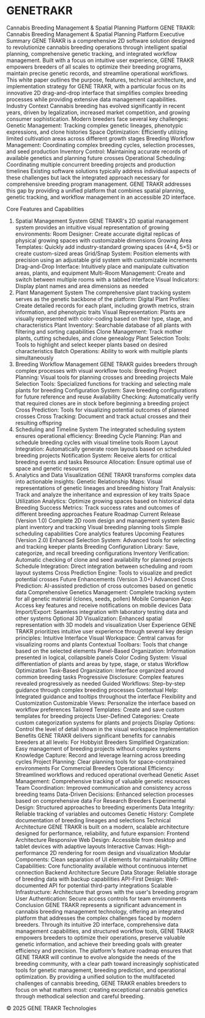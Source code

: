 # GENETRAKR
Cannabis Breeding Management &amp; Spatial Planning Platform
GENE TRAKR: Cannabis Breeding Management & Spatial Planning Platform
Executive Summary
GENE TRAKR is a comprehensive 2D software solution designed to revolutionize cannabis breeding operations through intelligent spatial planning, comprehensive genetic tracking, and integrated workflow management. Built with a focus on intuitive user experience, GENE TRAKR empowers breeders of all scales to optimize their breeding programs, maintain precise genetic records, and streamline operational workflows.
This white paper outlines the purpose, features, technical architecture, and implementation strategy for GENE TRAKR, with a particular focus on its innovative 2D drag-and-drop interface that simplifies complex breeding processes while providing extensive data management capabilities.
Industry Context
Cannabis breeding has evolved significantly in recent years, driven by legalization, increased market competition, and growing consumer sophistication. Modern breeders face several key challenges:
Genetic Management: Tracking complex genetic lineages, phenotypic expressions, and clone histories
Space Optimization: Efficiently utilizing limited cultivation areas across different growth stages
Breeding Workflow Management: Coordinating complex breeding cycles, selection processes, and seed production
Inventory Control: Maintaining accurate records of available genetics and planning future crosses
Operational Scheduling: Coordinating multiple concurrent breeding projects and production timelines
Existing software solutions typically address individual aspects of these challenges but lack the integrated approach necessary for comprehensive breeding program management. GENE TRAKR addresses this gap by providing a unified platform that combines spatial planning, genetic tracking, and workflow management in an accessible 2D interface.

Core Features and Capabilities
1. Spatial Management System
GENE TRAKR's 2D spatial management system provides an intuitive visual representation of growing environments:
Room Designer: Create accurate digital replicas of physical growing spaces with customizable dimensions
Growing Area Templates: Quickly add industry-standard growing spaces (4×4, 5×5) or create custom-sized areas
Grid/Snap System: Position elements with precision using an adjustable grid system with customizable increments
Drag-and-Drop Interface: Intuitively place and manipulate cultivation areas, plants, and equipment
Multi-Room Management: Create and switch between multiple rooms with a tabbed interface
Visual Indicators: Display plant names and area dimensions as needed
2. Plant Management System
The comprehensive plant tracking system serves as the genetic backbone of the platform:
Digital Plant Profiles: Create detailed records for each plant, including growth metrics, strain information, and phenotypic traits
Visual Representation: Plants are visually represented with color-coding based on their type, stage, and characteristics
Plant Inventory: Searchable database of all plants with filtering and sorting capabilities
Clone Management: Track mother plants, cutting schedules, and clone genealogy
Plant Selection Tools: Tools to highlight and select keeper plants based on desired characteristics
Batch Operations: Ability to work with multiple plants simultaneously
3. Breeding Workflow Management
GENE TRAKR guides breeders through complex processes with visual workflow tools:
Breeding Project Planning: Visual tools for planning crosses and breeding projects
Male Selection Tools: Specialized functions for tracking and selecting male plants for breeding
Configuration System: Save breeding configurations for future reference and reuse
Availability Checking: Automatically verify that required clones are in stock before beginning a breeding project
Cross Prediction: Tools for visualizing potential outcomes of planned crosses
Cross Tracking: Document and track actual crosses and their resulting offspring
4. Scheduling and Timeline System
The integrated scheduling system ensures operational efficiency:
Breeding Cycle Planning: Plan and schedule breeding cycles with visual timeline tools
Room Layout Integration: Automatically generate room layouts based on scheduled breeding projects
Notification System: Receive alerts for critical breeding events and tasks
Resource Allocation: Ensure optimal use of space and genetic resources
5. Analytics and Data Visualization
GENE TRAKR transforms complex data into actionable insights:
Genetic Relationship Maps: Visual representations of genetic lineages and breeding history
Trait Analysis: Track and analyze the inheritance and expression of key traits
Space Utilization Analytics: Optimize growing spaces based on historical data
Breeding Success Metrics: Track success rates and outcomes of different breeding approaches
Feature Roadmap
Current Release (Version 1.0)
Complete 2D room design and management system
Basic plant inventory and tracking
Visual breeding planning tools
Simple scheduling capabilities
Core analytics features
Upcoming Features (Version 2.0)
Enhanced Selection System: Advanced tools for selecting and tracking keeper plants
Breeding Configuration Library: Save, categorize, and recall breeding configurations
Inventory Verification: Automatic checking of clone and seed availability for planned projects
Schedule Integration: Direct integration between scheduling and room layout systems
Cross Prediction Engine: Tools to visualize and predict potential crosses
Future Enhancements (Version 3.0+)
Advanced Cross Prediction: AI-assisted prediction of cross outcomes based on genetic data
Comprehensive Genetics Management: Complete tracking system for all genetic material (clones, seeds, pollen)
Mobile Companion App: Access key features and receive notifications on mobile devices
Data Import/Export: Seamless integration with laboratory testing data and other systems
Optional 3D Visualization: Enhanced spatial representation with 3D models and visualization
User Experience
GENE TRAKR prioritizes intuitive user experience through several key design principles:
Intuitive Interface
Visual Workspace: Central canvas for visualizing rooms and plants
Contextual Toolbars: Tools that change based on the selected elements
Panel-Based Organization: Information presented in logical, collapsible panels
Color Coding System: Visual differentiation of plants and areas by type, stage, or status
Workflow Optimization
Task-Based Organization: Interface organized around common breeding tasks
Progressive Disclosure: Complex features revealed progressively as needed
Guided Workflows: Step-by-step guidance through complex breeding processes
Contextual Help: Integrated guidance and tooltips throughout the interface
Flexibility and Customization
Customizable Views: Personalize the interface based on workflow preferences
Tailored Templates: Create and save custom templates for breeding projects
User-Defined Categories: Create custom categorization systems for plants and projects
Display Options: Control the level of detail shown in the visual workspace
Implementation Benefits
GENE TRAKR delivers significant benefits for cannabis breeders at all levels:
For Hobbyist Breeders
Simplified Organization: Easy management of breeding projects without complex systems
Knowledge Capture: Record and leverage learning across breeding cycles
Project Planning: Clear planning tools for space-constrained environments
For Commercial Breeders
Operational Efficiency: Streamlined workflows and reduced operational overhead
Genetic Asset Management: Comprehensive tracking of valuable genetic resources
Team Coordination: Improved communication and consistency across breeding teams
Data-Driven Decisions: Enhanced selection processes based on comprehensive data
For Research Breeders
Experimental Design: Structured approaches to breeding experiments
Data Integrity: Reliable tracking of variables and outcomes
Genetic History: Complete documentation of breeding lineages and selections
Technical Architecture
GENE TRAKR is built on a modern, scalable architecture designed for performance, reliability, and future expansion:
Frontend Architecture
Responsive Web Design: Accessible from desktop and tablet devices with adaptive layouts
Interactive Canvas: High-performance 2D rendering for room design and visualization
Modular Components: Clean separation of UI elements for maintainability
Offline Capabilities: Core functionality available without continuous internet connection
Backend Architecture
Secure Data Storage: Reliable storage of breeding data with backup capabilities
API-First Design: Well-documented API for potential third-party integrations
Scalable Infrastructure: Architecture that grows with the user's breeding program
User Authentication: Secure access controls for team environments
Conclusion
GENE TRAKR represents a significant advancement in cannabis breeding management technology, offering an integrated platform that addresses the complex challenges faced by modern breeders. Through its intuitive 2D interface, comprehensive data management capabilities, and structured workflow tools, GENE TRAKR empowers breeders to optimize their operations, preserve valuable genetic information, and achieve their breeding goals with greater efficiency and precision.
The platform's feature roadmap ensures that GENE TRAKR will continue to evolve alongside the needs of the breeding community, with a clear path toward increasingly sophisticated tools for genetic management, breeding prediction, and operational optimization.
By providing a unified solution to the multifaceted challenges of cannabis breeding, GENE TRAKR enables breeders to focus on what matters most: creating exceptional cannabis genetics through methodical selection and careful breeding.

© 2025 GENE TRAKR Technologies

